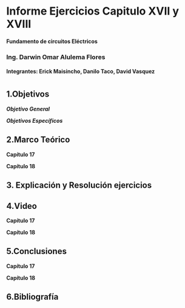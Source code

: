 
##

# Informe Ejercicios Capitulo XVII y XVIII
#### Fundamento de circuitos Eléctricos 
### Ing. Darwin Omar Alulema Flores

#### Integrantes: Erick Maisincho, Danilo Taco, David Vasquez

#

## 1.Objetivos
***Objetivo General***



***Objetivos Específicos***


## 2.Marco Teórico

**Capítulo 17**

**Capítulo 18**


## 3. Explicación y Resolución ejercicios


## 4.Video

**Capítulo 17**

**Capítulo 18**

## 5.Conclusiones

**Capítulo 17**

**Capítulo 18**

## 6.Bibliografía 
































